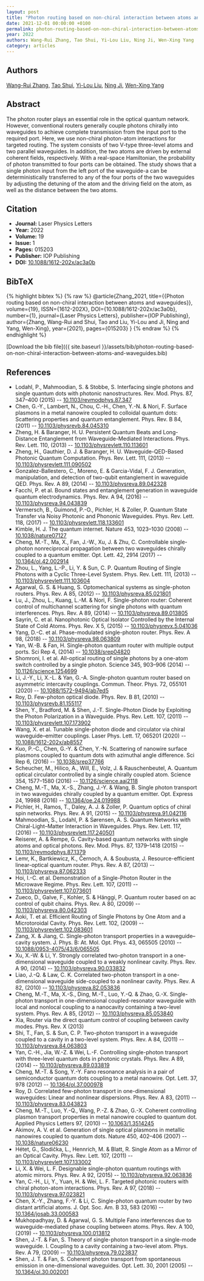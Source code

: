 ```yaml
---
layout: post
title: "Photon routing based on non-chiral interaction between atoms and waveguides"
date: 2021-12-01 00:00:00 +0100
permalink: photon-routing-based-on-non-chiral-interaction-between-atoms-and-waveguides
year: 2022
authors: Wang-Rui Zhang, Tao Shui, Yi-Lou Liu, Ning Ji, Wen-Xing Yang
category: articles
---
```

 
## Authors
[Wang-Rui Zhang](authors/wang-rui-zhang), [Tao Shui](authors/tao-shui), [Yi-Lou Liu](authors/yi-lou-liu), [Ning Ji](authors/ning-ji), [Wen-Xing Yang](authors/wen-xing-yang)
 
## Abstract
 The photon router plays an essential role in the optical quantum network. However, conventional routers generally couple photons chirally into waveguides to achieve complete transmission from the input port to the required port. Here, we use non-chiral photon-atom interactions for targeted routing. The system consists of two V-type three-level atoms and two parallel waveguides. In addition, the two atoms are driven by external coherent fields, respectively. With a real-space Hamiltonian, the probability of photon transmitted to four ports can be obtained. The study shows that a single photon input from the left port of the waveguide-a can be deterministically transferred to any of the four ports of the two waveguides by adjusting the detuning of the atom and the driving field on the atom, as well as the distance between the two atoms.
 
## Citation
- **Journal:** Laser Physics Letters
- **Year:** 2022
- **Volume:** 19
- **Issue:** 1
- **Pages:** 015203
- **Publisher:** IOP Publishing
- **DOI:** [10.1088/1612-202x/ac3a0b](https://doi.org/10.1088/1612-202x/ac3a0b)
 
## BibTeX
{% highlight bibtex %}
{% raw %}
@article{Zhang_2021,
  title={{Photon routing based on non-chiral interaction between atoms and waveguides}},
  volume={19},
  ISSN={1612-202X},
  DOI={10.1088/1612-202x/ac3a0b},
  number={1},
  journal={Laser Physics Letters},
  publisher={IOP Publishing},
  author={Zhang, Wang-Rui and Shui, Tao and Liu, Yi-Lou and Ji, Ning and Yang, Wen-Xing},
  year={2021},
  pages={015203}
}
{% endraw %}
{% endhighlight %}
 
[Download the bib file]({{ site.baseurl }}/assets/bib/photon-routing-based-on-non-chiral-interaction-between-atoms-and-waveguides.bib)
 
## References
- Lodahl, P., Mahmoodian, S. & Stobbe, S. Interfacing single photons and single quantum dots with photonic nanostructures. Rev. Mod. Phys. 87, 347–400 (2015) -- [10.1103/revmodphys.87.347](https://doi.org/10.1103/revmodphys.87.347)
- Chen, G.-Y., Lambert, N., Chou, C.-H., Chen, Y.-N. & Nori, F. Surface plasmons in a metal nanowire coupled to colloidal quantum dots: Scattering properties and quantum entanglement. Phys. Rev. B 84, (2011) -- [10.1103/physrevb.84.045310](https://doi.org/10.1103/physrevb.84.045310)
- Zheng, H. & Baranger, H. U. Persistent Quantum Beats and Long-Distance Entanglement from Waveguide-Mediated Interactions. Phys. Rev. Lett. 110, (2013) -- [10.1103/physrevlett.110.113601](https://doi.org/10.1103/physrevlett.110.113601)
- Zheng, H., Gauthier, D. J. & Baranger, H. U. Waveguide-QED-Based Photonic Quantum Computation. Phys. Rev. Lett. 111, (2013) -- [10.1103/physrevlett.111.090502](https://doi.org/10.1103/physrevlett.111.090502)
- Gonzalez-Ballestero, C., Moreno, E. & Garcia-Vidal, F. J. Generation, manipulation, and detection of two-qubit entanglement in waveguide QED. Phys. Rev. A 89, (2014) -- [10.1103/physreva.89.042328](https://doi.org/10.1103/physreva.89.042328)
- Facchi, P. et al. Bound states and entanglement generation in waveguide quantum electrodynamics. Phys. Rev. A 94, (2016) -- [10.1103/physreva.94.043839](https://doi.org/10.1103/physreva.94.043839)
- Vermersch, B., Guimond, P.-O., Pichler, H. & Zoller, P. Quantum State Transfer via Noisy Photonic and Phononic Waveguides. Phys. Rev. Lett. 118, (2017) -- [10.1103/physrevlett.118.133601](https://doi.org/10.1103/physrevlett.118.133601)
- Kimble, H. J. The quantum internet. Nature 453, 1023–1030 (2008) -- [10.1038/nature07127](https://doi.org/10.1038/nature07127)
- Cheng, M.-T., Ma, X., Fan, J.-W., Xu, J. & Zhu, C. Controllable single-photon nonreciprocal propagation between two waveguides chirally coupled to a quantum emitter. Opt. Lett. 42, 2914 (2017) -- [10.1364/ol.42.002914](https://doi.org/10.1364/ol.42.002914)
- Zhou, L., Yang, L.-P., Li, Y. & Sun, C. P. Quantum Routing of Single Photons with a Cyclic Three-Level System. Phys. Rev. Lett. 111, (2013) -- [10.1103/physrevlett.111.103604](https://doi.org/10.1103/physrevlett.111.103604)
- Agarwal, G. S. & Huang, S. Optomechanical systems as single-photon routers. Phys. Rev. A 85, (2012) -- [10.1103/physreva.85.021801](https://doi.org/10.1103/physreva.85.021801)
- Lu, J., Zhou, L., Kuang, L.-M. & Nori, F. Single-photon router: Coherent control of multichannel scattering for single photons with quantum interferences. Phys. Rev. A 89, (2014) -- [10.1103/physreva.89.013805](https://doi.org/10.1103/physreva.89.013805)
- Sayrin, C. et al. Nanophotonic Optical Isolator Controlled by the Internal State of Cold Atoms. Phys. Rev. X 5, (2015) -- [10.1103/physrevx.5.041036](https://doi.org/10.1103/physrevx.5.041036)
- Yang, D.-C. et al. Phase-modulated single-photon router. Phys. Rev. A 98, (2018) -- [10.1103/physreva.98.063809](https://doi.org/10.1103/physreva.98.063809)
- Yan, W.-B. & Fan, H. Single-photon quantum router with multiple output ports. Sci Rep 4, (2014) -- [10.1038/srep04820](https://doi.org/10.1038/srep04820)
- Shomroni, I. et al. All-optical routing of single photons by a one-atom switch controlled by a single photon. Science 345, 903–906 (2014) -- [10.1126/science.1254699](https://doi.org/10.1126/science.1254699)
- Li, J.-Y., Li, X.-L. & Yan, G.-A. Single-photon quantum router based on asymmetric intercavity couplings. Commun. Theor. Phys. 72, 055101 (2020) -- [10.1088/1572-9494/ab7ed5](https://doi.org/10.1088/1572-9494/ab7ed5)
- Roy, D. Few-photon optical diode. Phys. Rev. B 81, (2010) -- [10.1103/physrevb.81.155117](https://doi.org/10.1103/physrevb.81.155117)
- Shen, Y., Bradford, M. & Shen, J.-T. Single-Photon Diode by Exploiting the Photon Polarization in a Waveguide. Phys. Rev. Lett. 107, (2011) -- [10.1103/physrevlett.107.173902](https://doi.org/10.1103/physrevlett.107.173902)
- Wang, X. et al. Tunable single-photon diode and circulator via chiral waveguide–emitter couplings. Laser Phys. Lett. 17, 065201 (2020) -- [10.1088/1612-202x/ab8557](https://doi.org/10.1088/1612-202x/ab8557)
- Kuo, P.-C., Chen, G.-Y. & Chen, Y.-N. Scattering of nanowire surface plasmons coupled to quantum dots with azimuthal angle difference. Sci Rep 6, (2016) -- [10.1038/srep37766](https://doi.org/10.1038/srep37766)
- Scheucher, M., Hilico, A., Will, E., Volz, J. & Rauschenbeutel, A. Quantum optical circulator controlled by a single chirally coupled atom. Science 354, 1577–1580 (2016) -- [10.1126/science.aaj2118](https://doi.org/10.1126/science.aaj2118)
- Cheng, M.-T., Ma, X.-S., Zhang, J.-Y. & Wang, B. Single photon transport in two waveguides chirally coupled by a quantum emitter. Opt. Express 24, 19988 (2016) -- [10.1364/oe.24.019988](https://doi.org/10.1364/oe.24.019988)
- Pichler, H., Ramos, T., Daley, A. J. & Zoller, P. Quantum optics of chiral spin networks. Phys. Rev. A 91, (2015) -- [10.1103/physreva.91.042116](https://doi.org/10.1103/physreva.91.042116)
- Mahmoodian, S., Lodahl, P. & Sørensen, A. S. Quantum Networks with Chiral-Light–Matter Interaction in Waveguides. Phys. Rev. Lett. 117, (2016) -- [10.1103/physrevlett.117.240501](https://doi.org/10.1103/physrevlett.117.240501)
- Reiserer, A. & Rempe, G. Cavity-based quantum networks with single atoms and optical photons. Rev. Mod. Phys. 87, 1379–1418 (2015) -- [10.1103/revmodphys.87.1379](https://doi.org/10.1103/revmodphys.87.1379)
- Lemr, K., Bartkiewicz, K., Černoch, A. & Soubusta, J. Resource-efficient linear-optical quantum router. Phys. Rev. A 87, (2013) -- [10.1103/physreva.87.062333](https://doi.org/10.1103/physreva.87.062333)
- Hoi, I.-C. et al. Demonstration of a Single-Photon Router in the Microwave Regime. Phys. Rev. Lett. 107, (2011) -- [10.1103/physrevlett.107.073601](https://doi.org/10.1103/physrevlett.107.073601)
- Zueco, D., Galve, F., Kohler, S. & Hänggi, P. Quantum router based on ac control of qubit chains. Phys. Rev. A 80, (2009) -- [10.1103/physreva.80.042303](https://doi.org/10.1103/physreva.80.042303)
- Aoki, T. et al. Efficient Routing of Single Photons by One Atom and a Microtoroidal Cavity. Phys. Rev. Lett. 102, (2009) -- [10.1103/physrevlett.102.083601](https://doi.org/10.1103/physrevlett.102.083601)
- Zang, X. & Jiang, C. Single-photon transport properties in a waveguide–cavity system. J. Phys. B: At. Mol. Opt. Phys. 43, 065505 (2010) -- [10.1088/0953-4075/43/6/065505](https://doi.org/10.1088/0953-4075/43/6/065505)
- Xu, X.-W. & Li, Y. Strongly correlated two-photon transport in a one-dimensional waveguide coupled to a weakly nonlinear cavity. Phys. Rev. A 90, (2014) -- [10.1103/physreva.90.033832](https://doi.org/10.1103/physreva.90.033832)
- Liao, J.-Q. & Law, C. K. Correlated two-photon transport in a one-dimensional waveguide side-coupled to a nonlinear cavity. Phys. Rev. A 82, (2010) -- [10.1103/physreva.82.053836](https://doi.org/10.1103/physreva.82.053836)
- Cheng, M.-T., Ma, X.-S., Ding, M.-T., Luo, Y.-Q. & Zhao, G.-X. Single-photon transport in one-dimensional coupled-resonator waveguide with local and nonlocal coupling to a nanocavity containing a two-level system. Phys. Rev. A 85, (2012) -- [10.1103/physreva.85.053840](https://doi.org/10.1103/physreva.85.053840)
- Xia, Router via the direct quantum control of coupling between cavity modes. Phys. Rev. X (2013)
- Shi, T., Fan, S. & Sun, C. P. Two-photon transport in a waveguide coupled to a cavity in a two-level system. Phys. Rev. A 84, (2011) -- [10.1103/physreva.84.063803](https://doi.org/10.1103/physreva.84.063803)
- Yan, C.-H., Jia, W.-Z. & Wei, L.-F. Controlling single-photon transport with three-level quantum dots in photonic crystals. Phys. Rev. A 89, (2014) -- [10.1103/physreva.89.033819](https://doi.org/10.1103/physreva.89.033819)
- Cheng, M.-T. & Song, Y.-Y. Fano resonance analysis in a pair of semiconductor quantum dots coupling to a metal nanowire. Opt. Lett. 37, 978 (2012) -- [10.1364/ol.37.000978](https://doi.org/10.1364/ol.37.000978)
- Roy, D. Correlated few-photon transport in one-dimensional waveguides: Linear and nonlinear dispersions. Phys. Rev. A 83, (2011) -- [10.1103/physreva.83.043823](https://doi.org/10.1103/physreva.83.043823)
- Cheng, M.-T., Luo, Y.-Q., Wang, P.-Z. & Zhao, G.-X. Coherent controlling plasmon transport properties in metal nanowire coupled to quantum dot. Applied Physics Letters 97, (2010) -- [10.1063/1.3514245](https://doi.org/10.1063/1.3514245)
- Akimov, A. V. et al. Generation of single optical plasmons in metallic nanowires coupled to quantum dots. Nature 450, 402–406 (2007) -- [10.1038/nature06230](https://doi.org/10.1038/nature06230)
- Hétet, G., Slodička, L., Hennrich, M. & Blatt, R. Single Atom as a Mirror of an Optical Cavity. Phys. Rev. Lett. 107, (2011) -- [10.1103/physrevlett.107.133002](https://doi.org/10.1103/physrevlett.107.133002)
- Li, X. & Wei, L. F. Designable single-photon quantum routings with atomic mirrors. Phys. Rev. A 92, (2015) -- [10.1103/physreva.92.063836](https://doi.org/10.1103/physreva.92.063836)
- Yan, C.-H., Li, Y., Yuan, H. & Wei, L. F. Targeted photonic routers with chiral photon-atom interactions. Phys. Rev. A 97, (2018) -- [10.1103/physreva.97.023821](https://doi.org/10.1103/physreva.97.023821)
- Chen, X.-Y., Zhang, F.-Y. & Li, C. Single-photon quantum router by two distant artificial atoms. J. Opt. Soc. Am. B 33, 583 (2016) -- [10.1364/josab.33.000583](https://doi.org/10.1364/josab.33.000583)
- Mukhopadhyay, D. & Agarwal, G. S. Multiple Fano interferences due to waveguide-mediated phase coupling between atoms. Phys. Rev. A 100, (2019) -- [10.1103/physreva.100.013812](https://doi.org/10.1103/physreva.100.013812)
- Shen, J.-T. & Fan, S. Theory of single-photon transport in a single-mode waveguide. I. Coupling to a cavity containing a two-level atom. Phys. Rev. A 79, (2009) -- [10.1103/physreva.79.023837](https://doi.org/10.1103/physreva.79.023837)
- Shen, J. T. & Fan, S. Coherent photon transport from spontaneous emission in one-dimensional waveguides. Opt. Lett. 30, 2001 (2005) -- [10.1364/ol.30.002001](https://doi.org/10.1364/ol.30.002001)

